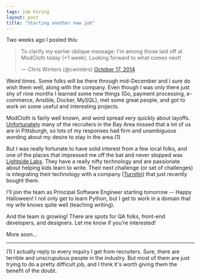 ```yaml
---
tags: job hiring
layout: post
title: "Starting another new job"
---
```


Two weeks ago I posted this:

<blockquote class="twitter-tweet" lang="en"><p>To clarify my earlier oblique message: I&#39;m among those laid off at ModCloth today (+1 week). Looking forward to what comes next!</p>&mdash; Chris Winters (@cwinters) <a href="https://twitter.com/cwinters/status/522937917006950400">October 17, 2014</a></blockquote>
<script async src="//platform.twitter.com/widgets.js" charset="utf-8"></script>

Weird times. Some folks will be there through mid-December and I sure do wish
them well, along with the company. Even though I was only there just shy of
nine months I learned some new things (Go, payment processing, e-commerce,
Ansible, Docker, MySQL), met some great people, and got to work on some useful
and interesting projects.

ModCloth is fairly well known, and word spread very quickly about layoffs.
[Unfortunately](https://twitter.com/cwinters/status/524315628371320833) many of
the recruiters in the Bay Area missed that a lot of us are in Pittsburgh, so
lots of my responses had firm and unambiguous wording about my desire to stay
in the area.(1)

But I was really fortunate to have solid interest from a few local folks, and
one of the places that impressed me off the bat and never stopped was
[Lightside Labs](http://lightsidelabs.com/). They have a really nifty
technology and are passionate about helping kids learn to write. Their 
next challenge (or set of challenges) is integrating their technology with a company 
([Turnitin](http://turnitin.com/)) that just recently bought them.

I'll join the team as Principal Software Engineer starting tomorrow -- Happy
Halloween! I not only get to learn Python, but I get to work in a domain that
my wife knows quite well (teaching writing).

And the team is growing! There are spots for QA folks, front-end developers,
and designers. Let me know if you're interested!

More soon...

----

(1) I actually reply to every inquiry I get from recruiters. Sure, there are
terrible and unscrupulous people in the industry. But most of them are just
trying to do a pretty difficult job, and I think it's worth giving them
the benefit of the doubt.

